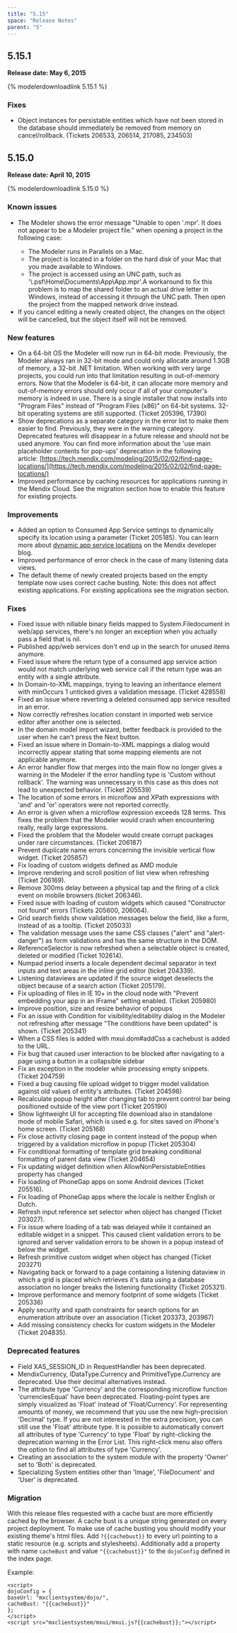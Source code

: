```yaml
---
title: "5.15"
space: "Release Notes"
parent: "5"
---
```


## 5.15.1

**Release date: May 6, 2015**

{% modelerdownloadlink 5.15.1 %}

### Fixes

*   Object instances for persistable entities which have not been stored in the database should immediately be removed from memory on cancel/rollback. (Tickets 206533, 206514, 217085, 234503)

## 5.15.0

**Release date: April 10, 2015**

{% modelerdownloadlink 5.15.0 %} 

### Known issues

*   The Modeler shows the error message "Unable to open '<project-name>.mpr'. It does not appear to be a Modeler project file." when opening a project in the following case:
    *   The Modeler runs in Parallels on a Mac.
    *   The project is located in a folder on the hard disk of your Mac that you made available to Windows.
    *   The project is accessed using an UNC path, such as '\\.psf\Home\Documents\App\App.mpr'.A workaround to fix this problem is to map the shared folder to an actual drive letter in Windows, instead of accessing it through the UNC path. Then open the project from the mapped network drive instead.
*   If you cancel editing a newly created object, the changes on the object will be cancelled, but the object itself will not be removed.    

### New features

*   On a 64-bit OS the Modeler will now run in 64-bit mode. Previously, the Modeler always ran in 32-bit mode and could only allocate around 1.3GB of memory, a 32-bit .NET limitation. When working with very large projects, you could run into that limitation resulting in out-of-memory errors. Now that the Modeler is 64-bit, it can allocate more memory and out-of-memory errors should only occur if all of your computer's memory is indeed in use. There is a single installer that now installs into "Program Files" instead of "Program Files (x86)" on 64-bit systems. 32-bit operating systems are still supported. (Ticket 205396, 17390)
*   Show deprecations as a separate category in the error list to make them easier to find. Previously, they were in the warning category. Deprecated features will disappear in a future release and should not be used anymore. You can find more information about the 'use main placeholder contents for pop-ups' deprecation in the following article: [https://tech.mendix.com/modeling/2015/02/02/find-page-locations/](https://tech.mendix.com/modeling/2015/02/02/find-page-locations/)
*   Improved performance by caching resources for applications running in the Mendix Cloud. See the migration section how to enable this feature for existing projects.

### Improvements

*   Added an option to Consumed App Service settings to dynamically specify its location using a parameter (Ticket 205185). You can learn more about [dynamic app service locations](https://www.mendix.com/tech-blog/enabling-flexible-mendix-enterprise-deployments-dynamic-app-service-locations/) on the Mendix developer blog.
*   Improved performance of error check in the case of many listening data views.
*   The default theme of newly created projects based on the empty template now uses correct cache busting. Note: this does not affect existing applications. For existing applications see the migration section.

### Fixes

*   Fixed issue with nillable binary fields mapped to System.Filedocument in web/app services, there's no longer an exception when you actually pass a field that is nil.
*   Published app/web services don't end up in the search for unused items anymore.
*   Fixed issue where the return type of a consumed app service action would not match underlying web service call if the return type was an entity with a single attribute.
*   In Domain-to-XML mappings, trying to leaving an inheritance element with minOccurs 1 unticked gives a validation message. (Ticket 428558)
*   Fixed an issue where reverting a deleted consumed app service resulted in an error.
*   Now correctly refreshes location constant in imported web service editor after another one is selected.
*   In the domain model import wizard, better feedback is provided to the user when he can't press the Next button.
*   Fixed an issue where in Domain-to-XML mappings a dialog would incorrectly appear stating that some mapping elements are not applicable anymore.
*   An error handler flow that merges into the main flow no longer gives a warning in the Modeler if the error handling type is 'Custom without rollback'. The warning was unnecessary in this case as this does not lead to unexpected behavior. (Ticket 205539)
*   The location of some errors in microflow and XPath expressions with 'and' and 'or' operators were not reported correctly.
*   An error is given when a microflow expression exceeds 128 terms. This fixes the problem that the Modeler would crash when encountering really, really large expressions.
*   Fixed the problem that the Modeler would create corrupt packages under rare circumstances. (Ticket 206187)
*   Prevent duplicate name errors concerning the invisible vertical flow widget. (Ticket 205857)
*   Fix loading of custom widgets defined as AMD module
*   Improve rendering and scroll position of list view when refreshing (Ticket 206169).
*   Remove 300ms delay between a physical tap and the firing of a click event on mobile browsers (ticket 206346).
*   Fixed issue with loading of custom widgets which caused "Constructor not found" errors (Tickets 205600, 206064).
*   Grid search fields show validation messages below the field, like a form, instead of as a tooltip. (Ticket 205033)
*   The validation message uses the same CSS classes ("alert" and "alert-danger") as form validations and has the same structure in the DOM.
*   ReferenceSelector is now refreshed when a selectable object is created, deleted or modified (Ticket 102614).
*   Numpad period inserts a locale dependent decimal separator in text inputs and text areas in the inline grid editor (ticket 204339).
*   Listening dataviews are updated if the source widget deselects the object because of a search action (Ticket 205179).
*   Fix uploading of files in IE 10+ in the cloud node with "Prevent embedding your app in an IFrame" setting enabled. (Ticket 205980)
*   Improve position, size and resize behavior of popups
*   Fix an issue with Condition for visibility/editability dialog in the Modeler not refreshing after message "The conditions have been updated" is shown. (Ticket 205341)
*   When a CSS files is added with mxui.dom#addCss a cachebust is added to the URL.
*   Fix bug that caused user interaction to be blocked after navigating to a page using a button in a collapsible sidebar
*   Fix an exception in the modeler while processing empty snippets. (Ticket 204759)
*   Fixed a bug causing file upload widget to trigger model validation against old values of entity's attributes. (Ticket 204598)
*   Recalculate popup height after changing tab to prevent control bar being positioned outside of the view port (Ticket 205190)
*   Show lightweight UI for accepting file download also in standalone mode of mobile Safari, which is used e.g. for sites saved on iPhone's home screen. (Ticket 205168)
*   Fix close activity closing page in content instead of the popup when triggered by a validation microflow in popup (Ticket 205304)
*   Fix conditional formatting of template grid breaking conditional formatting of parent data view (Ticket 204654)
*   Fix updating widget definition when AllowNonPersistableEntities property has changed
*   Fix loading of PhoneGap apps on some Android devices (Ticket 205516).
*   Fix loading of PhoneGap apps where the locale is neither English or Dutch.
*   Refresh input reference set selector when object has changed (Ticket 203027).
*   Fix issue where loading of a tab was delayed while it contained an editable widget in a snippet. This caused client validation errors to be ignored and server validation errors to be shown in a popup instead of below the widget.
*   Refresh primitive custom widget when object has changed (Ticket 203271)
*   Navigating back or forward to a page containing a listening dataview in which a grid is placed which retrieves it's data using a database association no longer breaks the listening functionality (Ticket 205321).
*   Improve performance and memory footprint of some widgets (Ticket 205336)
*   Apply security and xpath constraints for search options for an enumeration attribute over an association (Ticket 203373, 203967)
*   Add missing consistency checks for custom widgets in the Modeler (Ticket 204835).

### Deprecated features

*   Field XAS_SESSION_ID in RequestHandler has been deprecated.
*   MendixCurrency, IDataType.Currency and PrimitiveType.Currency are deprecated. Use their decimal alternatives instead.
*   The attribute type 'Currency' and the corresponding microflow function 'currenciesEqual' have been deprecated. Floating-point types are simply visualized as 'Float' instead of 'Float/Currency'. For representing amounts of money, we recommend that you use the new high-precision 'Decimal' type. If you are not interested in the extra precision, you can still use the 'Float' attribute type. It is possible to automatically convert all attributes of type 'Currency' to type 'Float' by right-clicking the deprecation warning in the Error List. This right-click menu also offers the option to find all attributes of type 'Currency'.
*   Creating an association to the system module with the property 'Owner' set to 'Both' is deprecated.
*   Specializing System entities other than 'Image', 'FileDocument' and 'User' is deprecated.

### Migration

With this release files requested with a cache bust are more efficiently cached by the browser. A cache bust is a unique string generated on every project deployment. To make use of cache busting you should modify your existing theme's html files. Add `?{{cachebust}}` to every url pointing to a static resource (e.g. scripts and stylesheets). Additionally add a property with name `cacheBust` and value `"{{cachebust}}"` to the `dojoConfig` defined in the index page.

Example:

```
<script>
dojoConfig = {
baseUrl: "mxclientsystem/dojo/",
cacheBust: "{{cachebust}}"
};
</script>
<script src="mxclientsystem/mxui/mxui.js?{{cachebust}};"></script>
```
